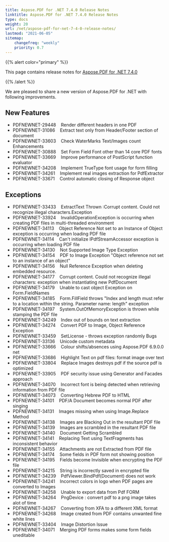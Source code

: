 ```yaml
---
title: Aspose.PDF for .NET 7.4.0 Release Notes
linktitle: Aspose.PDF for .NET 7.4.0 Release Notes
type: docs
weight: 20
url: /net/aspose-pdf-for-net-7-4-0-release-notes/
lastmod: "2021-06-05"
sitemap:
    changefreq: "weekly"
    priority: 0.7
---
```


{{% alert color="primary" %}}

This page contains release notes for [Aspose.PDF for .NET 7.4.0](https://downloads.aspose.com/pdf/net/new-releases/aspose.pdf-for-.net-7.4.0/)

{{% /alert %}}

We are pleased to share a new version of Aspose.PDF for .NET with following improvements.
## **New Features**
- PDFNEWNET-29448    Render different headers in one PDF
- PDFNEWNET-31086    Extract text only from Header/Footer section of document
- PDFNEWNET-33603    Check WaterMarks Text/Images count
  Enhancements
- PDFNEWNET-30888    Set Form Field Font other than 14 core PDF fonts
- PDFNEWNET-33669    Improve performance of PostScript function evaluator
- PDFNEWNET-34208    Implement TrueType font usage for form filling
- PDFNEWNET-34261    Implement real images extraction for PdfExtractor
- PDFNEWNET-33671    Control automatic closing of Response object
## **Exceptions**
- PDFNEWNET-33433    ExtractText Thrown :Corrupt content. Could not recognize illegal characters.Exception
- PDFNEWNET-33924    InvalidOperationException is occurring when creating PDF files in multi-threaded environment
- PDFNEWNET-34113    Object Reference Not set to an Instance of Object exception is occurring when loading PDF file
- PDFNEWNET-34114    Can't initialize IPdfStreamAccessor exception is occurring when loading PDF file
- PDFNEWNET-34130    Not Supported Image Type Exception
- PDFNEWNET-34154    PDF to Image Exception "Object reference not set to an instance of an object"
- PDFNEWNET-34156    Null Reference Exception when deleting embedded resource.
- PDFNEWNET-34177    Corrupt content. Could not recognize illegal characters: exception when instantiating new PdfDocument
- PDFNEWNET-34179    Unable to cast object Exception on Form.FieldNames
- PDFNEWNET-34185    Form.FillField throws "Index and length must refer to a location within the string. Parameter name: length" exception
- PDFNEWNET-34197    System.OutOfMemoryException is thrown while stamping the PDF file
- PDFNEWNET-34249    Index out of bounds on text extraction
- PDFNEWNET-34274    Convert PDF to Image, Object Reference Exception
- PDFNEWNET-33459    SetLicense - throws exception randomly
  Bugs
- PDFNEWNET-33136    Unicode custom metadata
- PDFNEWNET-33666    Colour shifts/absences using Aspose.PDF 6.9.0.0 net
- PDFNEWNET-33686    Highlight Text on pdf files: format image over text
- PDFNEWNET-33804    Replace Images destroys pdf if the source pdf is optimized
- PDFNEWNET-33905    PDF security issue using Generator and Facades approach
- PDFNEWNET-34070    Incorrect font is being detected when retrieving information from PDF file
- PDFNEWNET-34073    Converting Hebrew PDF to HTML
- PDFNEWNET-34101    PDF/A Document becomes normal PDF after singing
- PDFNEWNET-34131    Images missing when using Image.Replace Method
- PDFNEWNET-34138    Images are Blacking Out in the resultant PDF file
- PDFNEWNET-34139    Images are scrambled in the resultant PDF file
- PDFNEWNET-34140    Document Getting Scrambled
- PDFNEWNET-34141    Replacing Text using TextFragments has inconsistent behavior
- PDFNEWNET-34155    Attachments are not Extracted from PDF file
- PDFNEWNET-34174    Some fields in PDF form not showing position
- PDFNEWNET-34195    Fields become Invisible when encrypting the PDF file
- PDFNEWNET-34215    String is incorrectly saved in encrypted file
- PDFNEWNET-34239    PdfViewer.BindPdf(Document) does not work
- PDFNEWNET-34241    Incorrect colors in logo when PDF pages are converted to Images
- PDFNEWNET-34258    Unable to export data from Pdf FORM
- PDFNEWNET-34264    PngDevice : convert pdf to a png image takes alot of time
- PDFNEWNET-34267    Converting from XFA to a different XML format
- PDFNEWNET-34268    Image created from PDF contains unwanted fine white lines
- PDFNEWNET-33404    Image Distortion Issue
- PDFNEWNET-34071    Merging PDF forms makes some form fields uneditable
